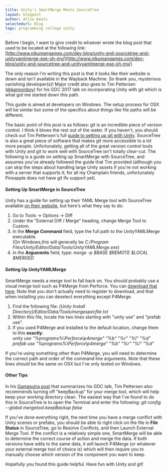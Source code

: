 ```yaml
---
title: Unity's SmartMerge Meets SourceTree
layout: blogpost
author: Allie Keats
selectedurl: Blog
tags: programming college unity
---
```

Before I begin, I want to give credit to whoever wrote the blog post that used to be located at the following link: [http://www.nikumangames.com/dev-blog/unity-and-sourcetree-and-unityyamlmerge-exe-oh-my/](http://www.nikumangames.com/dev-blog/unity-and-sourcetree-and-unityyamlmerge-exe-oh-my/)

The only reason I'm writing this post is that it looks like their website is down and isn't available in the Wayback Machine. So thank you, mysterious vanishing developer(s)! Major credit also goes to Tim Pettersen ([@kannonboy](https://twitter.com/kannonboy)) for his GDC 2017 talk on incorporating Unity with git which is what got me started down this path.

<!--more-->

This guide is aimed at developers on Windows. The setup process for OSX will be similar but some of the specifics about things like file paths will be different.

The basic point of this post is as follows: git is an incredible piece of version control. I think it blows the rest out of the water. If you haven't, you should check out Tim Pettersen's full [guide to setting up git with Unity](http://www.gamasutra.com/blogs/TimPettersen/20161206/286981/The_complete_guide_to_Unity__Git.php). SourceTree is also a great piece of software that makes git more accessible to a lot more people. Unfortunately, getting all of the great version control tools with Unity and git to work well with SourceTree isn't totally clear-cut. The following is a guide on setting up SmartMerge with SourceTree, and assumes you've already followed the guide that Tim provided (although you can skip the steps about handling large Unity assets if you're not working with a server that supports it; for all my Champlain friends, unfortunately Pineapple does not have git lfs support yet).

#### Setting Up SmartMerge in SourceTree

Unity has a guide for setting up their YAML Merge tool with SourceTree available [on their website](https://docs.unity3d.com/Manual/SmartMerge.html), but here's what they say to do:

1. Go to Tools -> Options -> Diff
2. Under the "External Diff / Merge" heading, change Merge Tool to Custom.
3. In the **Merge Command** field, type the full path to the UnityYAMLMerge executable.<br>(On Windows,this will generally be *C:/Program Files/Unity/Editor/Data/Tools/UnityYAMLMerge.exe*)
4. In the **Arguments** field, type: *merge -p $BASE $REMOTE $LOCAL $MERGED*

#### Setting Up UnityYAMLMerge

SmartMerge needs a merge tool to fall back on. You should probably use a visual merge tool such as P4Merge from Perforce. You can <a href="https://www.perforce.com/downloads/visual-merge-tool" rel="nofollow" target="_blank">download that here</a>. Note that you don't actually need to register to download, and that when installing you can deselect everything except P4Merge.

1. Find the following file: *[Unity Install Directory]/Editor/Data/Tools/mergespecfile.txt*
2. Within this file, locate the two lines starting with "unity use" and "prefab use".
3. If you used P4Merge and installed to the default location, change them to this **exactly**:<br>
    *unity use "%programs%\Perforce\p4merge" "%b" "%r" "%l" "%d"* <br>
    *prefab use "%programs%\Perforce\p4merge" "%b" "%r" "%l" "%d"*

If you're using something other than P4Merge, you will need to determine the correct path and order of the command line arguments. Note that these lines *should* be the same on OSX but I've only tested on Windows.

#### Other Tips

In his [Gamasutra post](http://www.gamasutra.com/blogs/TimPettersen/20161206/286981/The_complete_guide_to_Unity__Git.php) that summarizes his GDC talk, Tim Pettersen also recommends turning off "keepBackup" for your merge tool, which will help keep your working directory clean. The easiest way that I've found to do this in SourceTree is to open the Terminal and enter the following: *git config --global mergetool.keepBackup false*

If you've done everything right, the next time you have a merge conflict with Unity scenes or prefabs, you should be able to right click on the file in <b>File Status</b> in SourceTree, go to Resolve Conflicts, and then Launch External Merge Tool. If the conflict is a relatively simple one, SmartMerge will be able to determine the correct course of action and merge the data. If both versions have edits to the same data, it will launch P4Merge (or whatever your external merge tool of choice is) which will then require you to manually choose which version of the component you want to keep.

Hopefully you found this guide helpful. Have fun with Unity and git!

